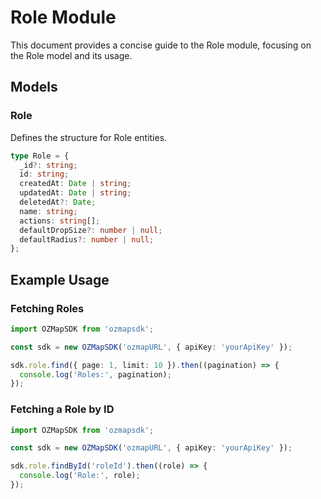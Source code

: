 # Role Module

This document provides a concise guide to the Role module, focusing on the Role model and its usage.

## Models

### Role

Defines the structure for Role entities.

```typescript
type Role = {
  _id?: string;
  id: string;
  createdAt: Date | string;
  updatedAt: Date | string;
  deletedAt?: Date;
  name: string;
  actions: string[];
  defaultDropSize?: number | null;
  defaultRadius?: number | null;
};
```

## Example Usage

### Fetching Roles

```typescript
import OZMapSDK from 'ozmapsdk';

const sdk = new OZMapSDK('ozmapURL', { apiKey: 'yourApiKey' });

sdk.role.find({ page: 1, limit: 10 }).then((pagination) => {
  console.log('Roles:', pagination);
});
```

### Fetching a Role by ID

```typescript
import OZMapSDK from 'ozmapsdk';

const sdk = new OZMapSDK('ozmapURL', { apiKey: 'yourApiKey' });

sdk.role.findById('roleId').then((role) => {
  console.log('Role:', role);
});
```
